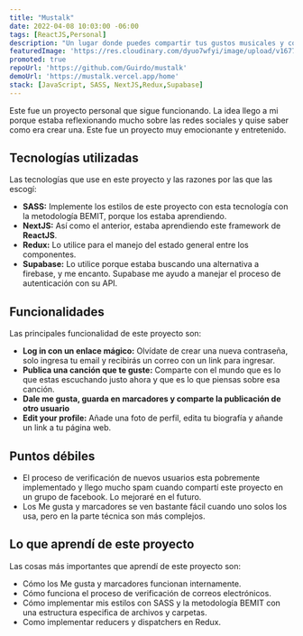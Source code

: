 ```yaml
---
title: "Mustalk"
date: 2022-04-08 10:03:00 -06:00
tags: [ReactJS,Personal]
description: "Un lugar donde puedes compartir tus gustos musicales y contar sobre eso con más detalles"
featuredImage: 'https://res.cloudinary.com/dyuo7wfyi/image/upload/v1677594695/website/projects/mustalk_ormvre.webp'
promoted: true
repoUrl: 'https://github.com/Guirdo/mustalk'
demoUrl: 'https://mustalk.vercel.app/home'
stack: [JavaScript, SASS, NextJS,Redux,Supabase]
---
```


Este fue un proyecto personal que sigue funcionando. La idea llego a mi porque estaba reflexionando mucho sobre las redes sociales y quise saber como era crear una. Este fue un proyecto muy emocionante y entretenido.

## Tecnologías utilizadas

Las tecnologías que use en este proyecto y las razones por las que las escogí:

- **SASS:** Implemente los estilos de este proyecto con esta tecnología con la metodología BEMIT, porque los estaba aprendiendo.
- **NextJS:** Así como el anterior, estaba aprendiendo este framework de **ReactJS**.
- **Redux:** Lo utilice para el manejo del estado general entre los componentes.
- **Supabase:** Lo utilice porque estaba buscando una alternativa a firebase, y me encanto. Supabase me ayudo a manejar el proceso de autenticación con su API.

## Funcionalidades

Las principales funcionalidad de este proyecto son:

- **Log in con un enlace mágico:** Olvídate de crear una nueva contraseña, solo ingresa tu email y recibirás un correo con un link para ingresar.
- **Publica una canción que te guste:** Comparte con el mundo que es lo que estas escuchando justo ahora y que es lo que piensas sobre esa canción.
- **Dale me gusta, guarda en marcadores y comparte la publicación de otro usuario**
- **Edit your profile:** Añade una foto de perfil, edita tu biografía y añande un link a tu página web.

## Puntos débiles

- El proceso de verificación de nuevos usuarios esta pobremente implementado y llego mucho spam cuando compartí este proyecto en un grupo de facebook. Lo mejoraré en el futuro.
- Los Me gusta y marcadores se ven bastante fácil cuando uno solos los usa, pero en la parte técnica son más complejos.

## Lo que aprendí de este proyecto

Las cosas más importantes que aprendí de este proyecto son:

- Cómo los Me gusta y marcadores funcionan internamente.
- Cómo funciona el proceso de verificación de correos electrónicos.
- Cómo implementar mis estilos con SASS y la metodología BEMIT con una estructura especifica de archivos y carpetas.
- Como implementar reducers y dispatchers en Redux.
